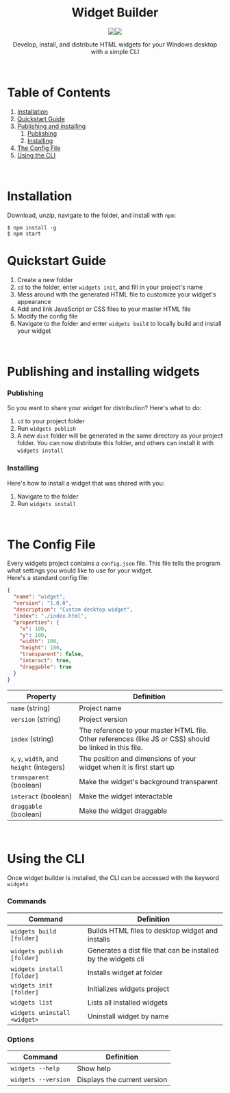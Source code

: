 <div align = "center">
  <h1>Widget Builder</h1>
  <img src = "https://github.com/underpig1/widget-builder/actions/workflows/test.yml/badge.svg" /><img src = "https://github.com/underpig1/widget-builder/actions/workflows/publish.yml/badge.svg" />
  <p>Develop, install, and distribute HTML widgets for your Windows desktop with a simple CLI</p>
</div>
<br />

# Table of Contents
1. [Installation](#installation)
2. [Quickstart Guide](#quickstart-guide)
3. [Publishing and installing](#publishing-and-installing-widgets)
   1. [Publishing](#publishing)
   2. [Installing](#installing)
3. [The Config File](#the-config-file)
4. [Using the CLI](#using-the-cli)

<br />

# Installation
Download, unzip, navigate to the folder, and install with `npm`:
```
$ npm install -g
$ npm start
```

# Quickstart Guide
1) Create a new folder
2) `cd` to the folder, enter `widgets init`, and fill in your project's name
3) Mess around with the generated HTML file to customize your widget's appearance
4) Add and link JavaScript or CSS files to your master HTML file
5) Modify the config file
6) Navigate to the folder and enter `widgets build` to locally build and install your widget

<br />

# Publishing and installing widgets
### Publishing
So you want to share your widget for distribution? Here's what to do:
1) `cd` to your project folder
2) Run `widgets publish`
3) A new `dist` folder will be generated in the same directory as your project folder. You can now distribute this folder, and others can install it with `widgets install`

### Installing
Here's how to install a widget that was shared with you:
1) Navigate to the folder
2) Run `widgets install`

<br />

# The Config File
Every widgets project contains a `config.json` file. This file tells the program what settings you would like to use for your widget.<br />
Here's a standard config file:
```json
{
  "name": "widget",
  "version": "1.0.0",
  "description": "Custom desktop widget",
  "index": "./index.html",
  "properties": {
    "x": 100,
    "y": 100,
    "width": 100,
    "height": 100,
    "transparent": false,
    "interact": true,
    "draggable": true
  }
}
```
| Property | Definition |
| ---- | ---- |
| `name` (string) | Project name |
| `version` (string) | Project version |
| `index` (string) | The reference to your master HTML file. Other references (like JS or CSS) should be linked in this file. |
| `x`, `y`, `width`, and `height` (integers) | The position and dimensions of your widget when it is first start up |
| `transparent` (boolean) | Make the widget's background transparent |
| `interact` (boolean) | Make the widget interactable |
| `draggable` (boolean) | Make the widget draggable |

<br />

# Using the CLI
Once widget builder is installed, the CLI can be accessed with the keyword `widgets`

### Commands
| Command | Definition |
| ---- | ---- |
| `widgets build [folder]`     | Builds HTML files to desktop widget and installs |
| `widgets publish [folder]`   | Generates a dist file that can be installed by the widgets cli |
| `widgets install [folder]`   | Installs widget at folder |
| `widgets init [folder]`      | Initializes widgets project |
| `widgets list`               | Lists all installed widgets |
| `widgets uninstall <widget>` | Uninstall widget by name |

### Options
| Command | Definition |
| ---- | ---- |
| `widgets --help`     | Show help |
| `widgets --version`   | Displays the current version |
